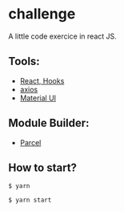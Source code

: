 # challenge

A little code exercice in react JS.  

## Tools:

 - [React, Hooks](https://pt-br.reactjs.org/docs/hooks-intro.html)
 - [axios](https://github.com/axios/axios) 
 - [Material UI](https://github.com/mui-org/material-ui)
 
 ## Module Builder:
 
 - [Parcel](https://github.com/parcel-bundler/parcel)

  ## How to start?
 
  `$ yarn`

  `$ yarn start` 
 
 
